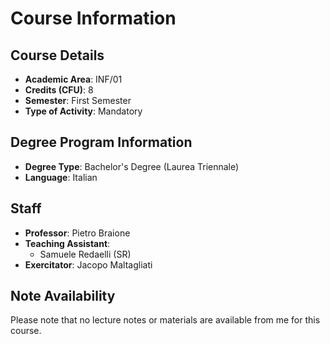 # Course Information

## Course Details

- **Academic Area**: INF/01
- **Credits (CFU)**: 8
- **Semester**: First Semester
- **Type of Activity**: Mandatory

## Degree Program Information

- **Degree Type**: Bachelor's Degree (Laurea Triennale)
- **Language**: Italian

## Staff

- **Professor**: Pietro Braione
- **Teaching Assistant**:
  - Samuele Redaelli (SR)
- **Exercitator**: Jacopo Maltagliati

## Note Availability

Please note that no lecture notes or materials are available from me for this course.
